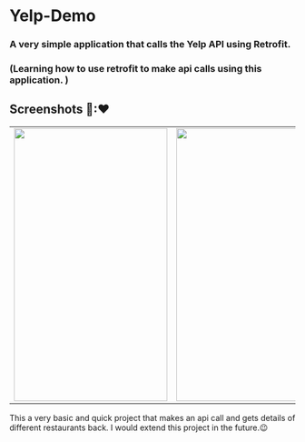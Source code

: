 # Yelp-Demo
### A very simple application that calls the Yelp API using Retrofit.
### (Learning how to use retrofit to make api calls using this application. )
## Screenshots 📱:❤
<table>

  <tr>
    <td><img src="https://user-images.githubusercontent.com/72620481/172649025-666dc899-3fa3-421d-b2d3-51348a489304.jpeg" width=270 height=480></td>
    <td><img src="https://user-images.githubusercontent.com/72620481/172649303-3e686268-9d9c-460e-9fa2-22e3e735923c.jpeg" width=270 height=480></td>
    <td><img src="https://user-images.githubusercontent.com/72620481/172649330-dcdc3bd6-8e88-4583-85c0-46ca65994185.jpeg" width=270 height=480></td>
  </tr>
 </table>
 
<p>This a very basic and quick project that makes an api call and gets details of different restaurants back.
  I would extend this project in the future.😉</p>
